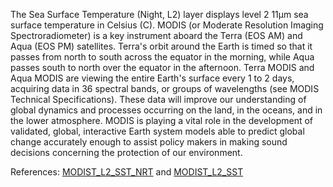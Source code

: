 The Sea Surface Temperature (Night, L2) layer displays level 2 11µm sea surface temperature in Celsius (C). MODIS (or Moderate Resolution Imaging Spectroradiometer) is a key instrument aboard the Terra (EOS AM) and Aqua (EOS PM) satellites. Terra's orbit around the Earth is timed so that it passes from north to south across the equator in the morning, while Aqua passes south to north over the equator in the afternoon. Terra MODIS and Aqua MODIS are viewing the entire Earth's surface every 1 to 2 days, acquiring data in 36 spectral bands, or groups of wavelengths (see MODIS Technical Specifications). These data will improve our understanding of global dynamics and processes occurring on the land, in the oceans, and in the lower atmosphere. MODIS is playing a vital role in the development of validated, global, interactive Earth system models able to predict global change accurately enough to assist policy makers in making sound decisions concerning the protection of our environment.

References: [MODIST_L2_SST_NRT](https://cmr.earthdata.nasa.gov/search/concepts/C1641917076-OB_DAAC.html) and [MODIST_L2_SST](https://cmr.earthdata.nasa.gov/search/concepts/C1615934250-OB_DAAC.html)